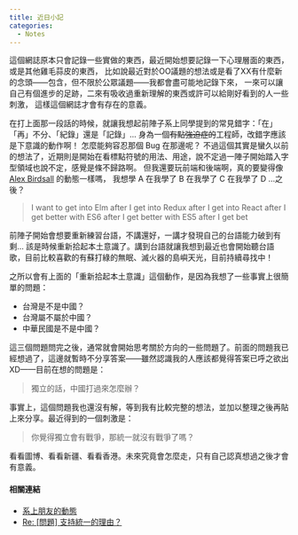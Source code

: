 ```yaml
---
title: 近日小記
categories:
  - Notes
---
```

這個網誌原本只會記錄一些實做的東西，最近開始想要記錄一下心理層面的東西，或是其他雞毛蒜皮的東西，
比如說最近對於OO議題的想法或是看了XX有什麼新的念頭——包含，但不限於公眾議題——我都會盡可能地記錄下來，
一來可以讓自己有個進步的足跡，二來有吸收過重新理解的東西或許可以給剛好看到的人一些刺激，
這樣這個網誌才會有存在的意義。

在打上面那一段話的時候，就讓我想起前陣子系上同學提到的常見錯字：「在」「再」不分、「紀錄」還是「記錄」…
身為一個<del>有點強迫症的</del>工程師，改錯字應該是下意識的動作啊！
怎麼能夠容忍那個 Bug 在那邊呢？
不過這個其實是蠻久以前的想法了，近期則是開始在看標點符號的用法、用途，說不定過一陣子開始踏入字型領域也說不定，感覺是條不歸路啊。
但我還要玩前端和後端啊，真的要變得像 [Alex Birdsall](https://twitter.com/gobslapped) 的動態一樣嗎，
我想學 A 在我學了 B 在我學了 C 在我學了 D …之後？

> I want to get into Elm after I get into Redux after I get into React after I get better with ES6 after I get better with ES5 after I get bet

前陣子開始會想要重新練習台語，不講還好，一講才發現自己的台語能力破到有剩… 該是時候重新拾起本土意識了。講到台語就讓我想到最近也會開始聽台語歌，目前比較喜歡的有蘇打綠的無眠、滅火器的島嶼天光，目前持續尋找中！

之所以會有上面的「重新拾起本土意識」這個動作，是因為我想了一些事實上很簡單的問題：


- 台灣是不是中國？
- 台灣屬不屬於中國？
- 中華民國是不是中國？

這三個問題問完之後，通常就會開始思考關於方向的一些問題了。前面的問題我已經想過了，這邊就暫時不分享答案——雖然認識我的人應該都覺得答案已呼之欲出XD——目前在想的問題是：

> 獨立的話，中國打過來怎麼辦？

事實上，這個問題我也還沒有解，等到我有比較完整的想法，並加以整理之後再貼上來分享。最近得到的一個刺激是：

> 你覺得獨立會有戰爭，那統一就沒有戰爭了嗎？

看看圖博、看看新疆、看看香港。未來究竟會怎麼走，只有自己認真想過之後才會有意義。

#### 相關連結

- [系上朋友的動態](https://www.facebook.com/permalink.php?story_fbid=974015152659424&id=100001528440714)
- [Re: [問題] 支持統一的理由？](https://www.ptt.cc/bbs/WomenTalk/M.1446926761.A.A2B.html)
